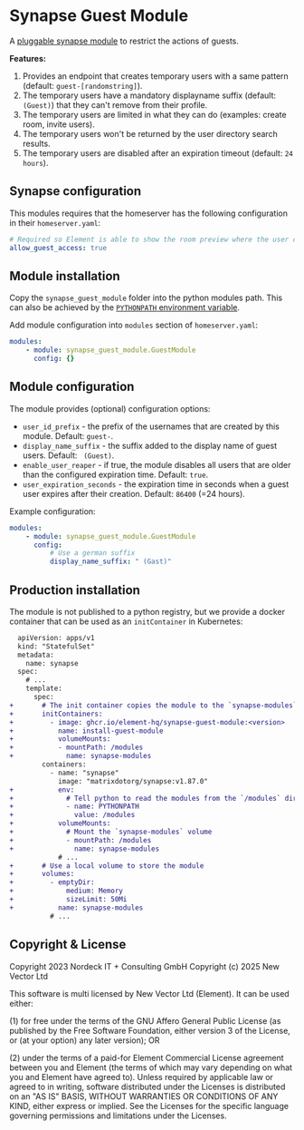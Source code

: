 # Synapse Guest Module

A [pluggable synapse module](https://element-hq.github.io/synapse/latest/modules/index.html) to restrict the actions of guests.

**Features:**

1. Provides an endpoint that creates temporary users with a same pattern (default: `guest-[randomstring]`).
2. The temporary users have a mandatory displayname suffix (default: ` (Guest)`) that they can't remove from their profile.
3. The temporary users are limited in what they can do (examples: create room, invite users).
4. The temporary users won't be returned by the user directory search results.
5. The temporary users are disabled after an expiration timeout (default: `24 hours`).

## Synapse configuration

This modules requires that the homeserver has the following configuration in their `homeserver.yaml`:

```yaml
# Required so Element is able to show the room preview where the user can login.
allow_guest_access: true
```

## Module installation

Copy the `synapse_guest_module` folder into the python modules path.
This can also be achieved by the [`PYTHONPATH` environment variable](https://docs.python.org/3/using/cmdline.html#envvar-PYTHONPATH).

Add module configuration into `modules` section of `homeserver.yaml`:

```yaml
modules:
    - module: synapse_guest_module.GuestModule
      config: {}
```

## Module configuration

The module provides (optional) configuration options:

- `user_id_prefix` - the prefix of the usernames that are created by this module. Default: `guest-`.
- `display_name_suffix` - the suffix added to the display name of guest users. Default: ` (Guest)`.
- `enable_user_reaper` - if true, the module disables all users that are older than the configured expiration time. Default: `true`.
- `user_expiration_seconds` - the expiration time in seconds when a guest user expires after their creation. Default: `86400` (=24 hours).

Example configuration:

```yaml
modules:
    - module: synapse_guest_module.GuestModule
      config:
          # Use a german suffix
          display_name_suffix: " (Gast)"
```

## Production installation

The module is not published to a python registry, but we provide a docker container that can be used as an `initContainer` in Kubernetes:

```diff
  apiVersion: apps/v1
  kind: "StatefulSet"
  metadata:
    name: synapse
  spec:
    # ...
    template:
      spec:
+       # The init container copies the module to the `synapse-modules` volume
+       initContainers:
+         - image: ghcr.io/element-hq/synapse-guest-module:<version>
+           name: install-guest-module
+           volumeMounts:
+           - mountPath: /modules
+             name: synapse-modules
        containers:
          - name: "synapse"
            image: "matrixdotorg/synapse:v1.87.0"
+           env:
+             # Tell python to read the modules from the `/modules` directory
+             - name: PYTHONPATH
+               value: /modules
+           volumeMounts:
+             # Mount the `synapse-modules` volume
+             - mountPath: /modules
+               name: synapse-modules
            # ...
+       # Use a local volume to store the module
+       volumes:
+         - emptyDir:
+             medium: Memory
+             sizeLimit: 50Mi
+           name: synapse-modules
          # ...
```

## Copyright & License

Copyright 2023 Nordeck IT + Consulting GmbH
Copyright (c) 2025 New Vector Ltd

This software is multi licensed by New Vector Ltd (Element). It can be used either:

(1) for free under the terms of the GNU Affero General Public License (as published by the Free Software Foundation, either version 3 of the License, or (at your option) any later version); OR

(2) under the terms of a paid-for Element Commercial License agreement between you and Element (the terms of which may vary depending on what you and Element have agreed to).
Unless required by applicable law or agreed to in writing, software distributed under the Licenses is distributed on an "AS IS" BASIS, WITHOUT WARRANTIES OR CONDITIONS OF ANY KIND, either express or implied. See the Licenses for the specific language governing permissions and limitations under the Licenses.
